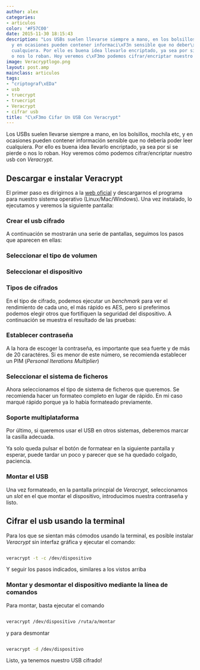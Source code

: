 ```yaml
---
author: alex
categories:
- articulos
color: '#F57C00'
date: 2015-11-30 18:15:43
description: "Los USBs suelen llevarse siempre a mano, en los bolsillos, mochila etc,
  y en ocasiones pueden contener informaci\xF3n sensible que no deber\xEDa poder leer
  cualquiera. Por ello es buena idea llevarlo encriptado, ya sea por si se pierde
  o nos lo roban. Hoy veremos c\xF3mo podemos cifrar/encriptar nuestro usb con Veracrypt"
image: Veracryptlogo.png
layout: post.amp
mainclass: articulos
tags:
- "criptograf\xEDa"
- usb
- truecrypt
- truecript
- Veracrypt
- cifrar usb
title: "C\xF3mo Cifar Un USB Con Veracrypt"
---
```


<figure>
<amp-img on="tap:lightbox1" role="button" tabindex="0" layout="responsive" src="/img/Veracryptlogo.png" title="{{ page.title }}" alt="{{ page.title }}" width="249px" height="197px" />
</figure>



Los USBs suelen llevarse siempre a mano, en los bolsillos, mochila etc, y en ocasiones pueden contener información sensible que no debería poder leer cualquiera. Por ello es buena idea llevarlo encriptado, ya sea por si se pierde o nos lo roban. Hoy veremos cómo podemos cifrar/encriptar nuestro usb con _Veracrypt_.

<!--more-->

## Descargar e instalar Veracrypt

El primer paso es dirigirnos a la <a href="https://veracrypt.codeplex.com/wikipage?title=Downloads" target="_blank" title="Veracr">web oficial</a> y descargarnos el programa para nuestro sistema operativo (Linux/Mac/Windows). Una vez instalado, lo ejecutamos y veremos la siguiente pantalla:

### Crear el usb cifrado

<figure>
<a href="/img/2.png"><amp-img on="tap:lightbox1" role="button" tabindex="0" layout="responsive" src="/img/2.png" title="Crear un usb cifrado con veracrypt" alt="Crear un usb cifrado con veracrypt" width="804px" height="506px" /></a>
</figure>

A continuación se mostrarán una serie de pantallas, seguimos los pasos que aparecen en ellas:

### Seleccionar el tipo de volumen

<figure>
<a href="/img/3.png"><amp-img on="tap:lightbox1" role="button" tabindex="0" layout="responsive" src="/img/3.png" title="Volumen estándar Veracrypt" alt="Volumen estándar Veracrypt" width="806px" height="505px" /></a>
</figure>

### Seleccionar el dispositivo

<figure>
<a href="/img/4.png"><amp-img on="tap:lightbox1" role="button" tabindex="0" layout="responsive" src="/img/4.png" title="Selección del volumen a cifrar Veracrypt" alt="Selección del volumen a cifrar Veracrypt" width="805px" height="505px" /></a>
</figure>

### Tipos de cifrados

En el tipo de cifrado, podemos ejecutar un _benchmark_ para ver el rendimiento de cada uno, el más rápido es AES, pero si preferimos podemos elegir otros que fortifiquen la seguridad del dispositivo. A continuación se muestra el resultado de las pruebas:

<figure>
<a href="/img/bench.png"><amp-img on="tap:lightbox1" role="button" tabindex="0" layout="responsive" src="/img/bench.png" title="Benchmark Veracrypt" alt="Benchmark Veracrypt" width="632px" height="403px" /></a>
</figure>
<figure>
<a href="/img/5.png"><amp-img on="tap:lightbox1" role="button" tabindex="0" layout="responsive" src="/img/5.png" title="Tipo de cifrado Veracrypt" alt="Tipo de cifrado Veracrypt" width="803px" height="504px" /></a>
</figure>

### Establecer contraseña

A la hora de escoger la contraseña, es importante que sea fuerte y de más de 20 caractéres. Si es menor de este número, se recomienda establecer un PIM (_Personal Iterations Multiplier_)

<figure>
<a href="/img/8.png"><amp-img on="tap:lightbox1" role="button" tabindex="0" layout="responsive" src="/img/8.png" title="Escoger contraseña  Veracrypt" alt="Escoger contraseña Veracrypt" width="806px" height="504px" /></a>
</figure>

### Seleccionar el sistema de ficheros

Ahora seleccionamos el tipo de sistema de ficheros que queremos. Se recomienda hacer un formateo completo en lugar de rápido. En mi caso marqué rápido porque ya lo había formateado previamente.

<figure>
<a href="/img/9.png"><amp-img on="tap:lightbox1" role="button" tabindex="0" layout="responsive" src="/img/9.png" title="Pantalla principal Veracrypt" alt="Pantalla principal Veracrypt" width="806px" height="505px" /></a>
</figure>

### Soporte multiplataforma

Por último, si queremos usar el USB en otros sistemas, deberemos marcar la casilla adecuada.

<figure>
<a href="/img/10.png"><amp-img on="tap:lightbox1" role="button" tabindex="0" layout="responsive" src="/img/10.png" title="Pantalla principal Veracrypt" alt="Pantalla principal Veracrypt" width="804px" height="505px" /></a>
</figure>

Ya solo queda pulsar el botón de formatear en la siguiente pantalla y esperar, puede tardar un poco y parecer que se ha quedado colgado, paciencia.

### Montar el USB

Una vez formateado, en la pantalla princpial de _Veracrypt_, seleccionamos un _slot_ en el que montar el dispositivo, introducimos nuestra contraseña y listo.

## Cifrar el usb usando la terminal

Para los que se sientan más cómodos usando la terminal, es posible instalar _Veracrypt_ sin interfaz gráfica y ejecutar el comando:

```bash

veracrypt -t -c /dev/dispositivo

```

Y seguir los pasos indicados, similares a los vistos arriba

<figure>
<a href="/img/cmdveracrypt.png"><amp-img on="tap:lightbox1" role="button" tabindex="0" layout="responsive" src="/img/cmdveracrypt.png" title="Veracrypt en línea de comandos" alt="Veracrypt en línea de comandos" width="666px" height="1077px" /></a>
</figure>

### Montar y desmontar el dispositivo mediante la línea de comandos

Para montar, basta ejecutar el comando

```bash

veracrypt /dev/dispositivo /ruta/a/montar

```

y para desmontar

```bash

veracrypt -d /dev/dispositivo

```

Listo, ya tenemos nuestro USB cifrado!